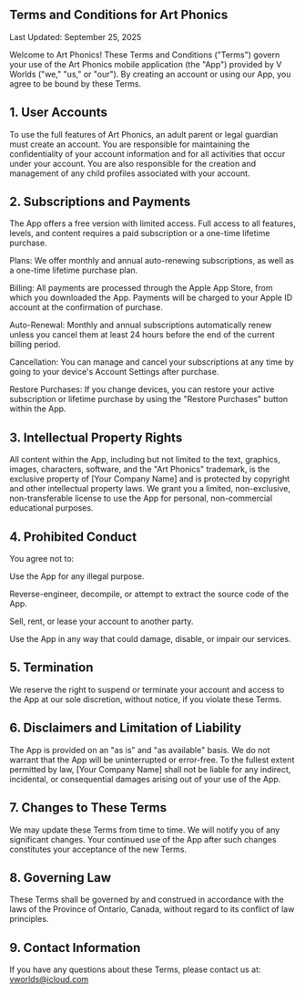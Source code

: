 ## Terms and Conditions for Art Phonics
Last Updated: September 25, 2025

Welcome to Art Phonics! These Terms and Conditions ("Terms") govern your use of the Art Phonics mobile application (the "App") provided by V Worlds ("we," "us," or "our"). By creating an account or using our App, you agree to be bound by these Terms.

## 1. User Accounts

To use the full features of Art Phonics, an adult parent or legal guardian must create an account. You are responsible for maintaining the confidentiality of your account information and for all activities that occur under your account. You are also responsible for the creation and management of any child profiles associated with your account.

## 2. Subscriptions and Payments

The App offers a free version with limited access. Full access to all features, levels, and content requires a paid subscription or a one-time lifetime purchase.

Plans: We offer monthly and annual auto-renewing subscriptions, as well as a one-time lifetime purchase plan.

Billing: All payments are processed through the Apple App Store, from which you downloaded the App. Payments will be charged to your Apple ID account at the confirmation of purchase.

Auto-Renewal: Monthly and annual subscriptions automatically renew unless you cancel them at least 24 hours before the end of the current billing period.

Cancellation: You can manage and cancel your subscriptions at any time by going to your device's Account Settings after purchase.

Restore Purchases: If you change devices, you can restore your active subscription or lifetime purchase by using the "Restore Purchases" button within the App.

## 3. Intellectual Property Rights

All content within the App, including but not limited to the text, graphics, images, characters, software, and the "Art Phonics" trademark, is the exclusive property of [Your Company Name] and is protected by copyright and other intellectual property laws. We grant you a limited, non-exclusive, non-transferable license to use the App for personal, non-commercial educational purposes.

## 4. Prohibited Conduct

You agree not to:

Use the App for any illegal purpose.

Reverse-engineer, decompile, or attempt to extract the source code of the App.

Sell, rent, or lease your account to another party.

Use the App in any way that could damage, disable, or impair our services.

## 5. Termination

We reserve the right to suspend or terminate your account and access to the App at our sole discretion, without notice, if you violate these Terms.

## 6. Disclaimers and Limitation of Liability

The App is provided on an "as is" and "as available" basis. We do not warrant that the App will be uninterrupted or error-free. To the fullest extent permitted by law, [Your Company Name] shall not be liable for any indirect, incidental, or consequential damages arising out of your use of the App.

## 7. Changes to These Terms

We may update these Terms from time to time. We will notify you of any significant changes. Your continued use of the App after such changes constitutes your acceptance of the new Terms.

## 8. Governing Law

These Terms shall be governed by and construed in accordance with the laws of the Province of Ontario, Canada, without regard to its conflict of law principles.

## 9. Contact Information

If you have any questions about these Terms, please contact us at: vworlds@icloud.com

